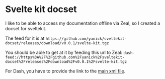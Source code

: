 # Svelte kit docset

I like to be able to access my documentation offline via Zeal,
so I created a docset for sveltekit.

The feed for it is at 
`https://github.com/yanick/sveltekit-docset/releases/download/v0.0.1/svelte-kit.tgz`

You should be able to get at it by 
feeding this url to Zeal: `dash-feed://https%3A%2F%2Fgithub.com%2Fyanick%2Fsveltekit-docset%2Freleases%2Fdownload%2Fv0.0.1%2Fsvelte-kit.tgz`

For Dash, you have to provide the link to the [main xml file](https://raw.githubusercontent.com/yanick/sveltekit-docset/main/sveltekit.xml).
